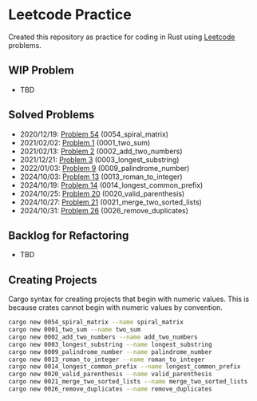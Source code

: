 # Leetcode Practice
Created this repository as practice for coding in Rust using [Leetcode](https://leetcode.com/problemset/all/) problems.

## WIP Problem
* TBD

## Solved Problems
* 2020/12/19: [Problem 54](https://leetcode.com/problems/spiral-matrix/) (0054_spiral_matrix)
* 2021/02/02: [Problem 1](https://leetcode.com/problems/two-sum/) (0001_two_sum)
* 2021/02/13: [Problem 2](https://leetcode.com/problems/add-two-numbers/) (0002_add_two_numbers)
* 2021/12/21: [Problem 3](https://leetcode.com/problems/longest-substring-without-repeating-characters/) (0003_longest_substring)
* 2022/01/03: [Problem 9](https://leetcode.com/problems/palindrome-number/) (0009_palindrome_number)
* 2024/10/03: [Problem 13](https://leetcode.com/problems/roman-to-integer/) (0013_roman_to_integer)
* 2024/10/19: [Problem 14](https://leetcode.com/problems/longest-common-prefix/) (0014_longest_common_prefix)
* 2024/10/25: [Problem 20](https://leetcode.com/problems/valid-parentheses/) (0020_valid_parenthesis)
* 2024/10/27: [Problem 21](https://leetcode.com/problems/merge-two-sorted-lists) (0021_merge_two_sorted_lists)
* 2024/10/31: [Problem 26](https://leetcode.com/problems/remove-duplicates-from-sorted-array/) (0026_remove_duplicates)

## Backlog for Refactoring
* TBD

## Creating Projects
Cargo syntax for creating projects that begin with numeric values. This is because crates cannot begin with numeric values by convention.

```bash
cargo new 0054_spiral_matrix --name spiral_matrix
cargo new 0001_two_sum --name two_sum
cargo new 0002_add_two_numbers --name add_two_numbers
cargo new 0003_longest_substring --name longest_substring
cargo new 0009_palindrome_number --name palindrome_number
cargo new 0013_roman_to_integer --name roman_to_integer
cargo new 0014_longest_common_prefix --name longest_common_prefix
cargo new 0020_valid_parenthesis --name valid_parenthesis
cargo new 0021_merge_two_sorted_lists --name merge_two_sorted_lists
cargo new 0026_remove_duplicates --name remove_duplicates
```
